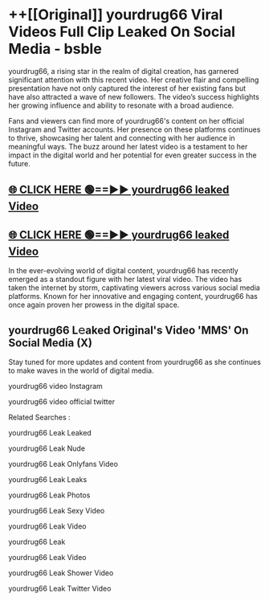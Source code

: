 # ++[[Original]] yourdrug66 Viral Videos Full Clip Leaked On Social Media - bsble<br>

yourdrug66, a rising star in the realm of digital creation, has garnered significant attention with this recent video. Her creative flair and compelling presentation have not only captured the interest of her existing fans but have also attracted a wave of new followers. The video’s success highlights her growing influence and ability to resonate with a broad audience.

Fans and viewers can find more of yourdrug66's content on her official Instagram and Twitter accounts. Her presence on these platforms continues to thrive, showcasing her talent and connecting with her audience in meaningful ways. The buzz around her latest video is a testament to her impact in the digital world and her potential for even greater success in the future.


## [🌐 CLICK HERE 🟢==►► yourdrug66 leaked Video ](https://onlyclips.site?title=yourdrug66&ref=git)

## [🌐 CLICK HERE 🟢==►► yourdrug66 leaked Video ](https://onlyclips.site?title=yourdrug66&ref=git)


In the ever-evolving world of digital content, yourdrug66 has recently emerged as a standout figure with her latest viral video. The video has taken the internet by storm, captivating viewers across various social media platforms. Known for her innovative and engaging content, yourdrug66 has once again proven her prowess in the digital space.



## yourdrug66 L𝚎aked Original's Video 'MMS' On Social Media (X)


Stay tuned for more updates and content from yourdrug66 as she continues to make waves in the world of digital media.

yourdrug66 video Instagram

yourdrug66 video official twitter


Related Searches :

yourdrug66 Leak Leaked

yourdrug66 Leak Nude

yourdrug66 Leak Onlyfans Video

yourdrug66 Leak Leaks

yourdrug66 Leak Photos

yourdrug66 Leak Sexy Video

yourdrug66 Leak Video

yourdrug66 Leak

yourdrug66 Leak Video

yourdrug66 Leak Shower Video

yourdrug66 Leak Twitter Video

